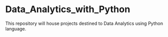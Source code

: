 # Data_Analytics_with_Python
This repository will house projects destined to Data Analytics using Python language.
